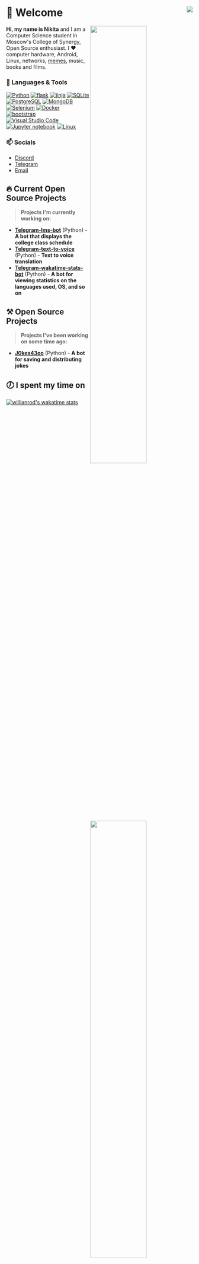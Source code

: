 # 👋 Welcome <img align="right" src="https://hits.seeyoufarm.com/api/count/incr/badge.svg?url=https%3A%2F%2Fgithub.com%2FD3rise%2Fkotorkovsciy&count_bg=%2379C83D&title_bg=%23555555&icon=&icon_color=%23E7E7E7&title=%F0%9F%91%81+Visitors&edge_flat=false"/>

  <img  width="55%" align="right" src="https://github-readme-stats.vercel.app/api?username=kotorkovsciy&hide_border=true&count_private=true&layout=compact&hide_title=true&show_icons=true&theme=dracula&icon_color=5194f0&bg_color=0d1117">
  <img width="55%" align="right" src="https://media.giphy.com/media/UV4rSwlTM7mnRa5l4o/giphy.gif">   
  <img width="55%" align="right" src="https://github-readme-stats.vercel.app/api/top-langs/?username=kotorkovsciy&hide=html&layout=compact&hide_border=true&hide_title=true&count_private=true&theme=dracula&icon_color=5194f0&bg_color=0d1117"/>

**Hi, my name is Nikita** and I am a Computer Science student in Moscow's College of Synergy, Open Source enthusiast. I ❤ computer hardware, Android, Linux, networks, [memes](https://www.youtube.com/watch?v=PkT0PJwy8mI&ab_channel=TechnicolorDream), music, books and films.

### 🔧 Languages & Tools

<a href="https://www.python.org/"><img alt="Python" src="https://img.shields.io/badge/-Python-397ab2?style=flat&logo=Python&logoColor=white" /></a>
<a href="https://flask.palletsprojects.com/en/2.1.x/"><img alt="flask" src="https://img.shields.io/badge/-flask-ebebeb?style=flat&logo=flask&logoColor=white"/></a>
<a href="https://jinja.palletsprojects.com/en/3.0.x/templates/"><img alt="jinja" src="https://img.shields.io/badge/-jinja-f4000b?style=flat&logo=jinja&logoColor=white"/></a>
<a href="https://www.sqlite.org/index.html"><img alt="SQLite" src="https://img.shields.io/badge/-SQLite-124dff?style=flat&logo=SQLite&logoColor=white"/></a>
<a href="https://www.postgresql.org/"><img alt="PostgreSQL" src="https://img.shields.io/badge/-PostgreSQL-336791?style=flat&logo=postgresql&logoColor=white" /></a>
<a href="https://www.mongodb.com/"><img alt="MongoDB" src="https://img.shields.io/badge/-MongoDB-00684a?style=flat&logo=mongodb&logoColor=white" /></a>
<a href="https://www.selenium.dev/"><img alt="Selenium" src="https://img.shields.io/badge/-Selenium-008000?style=flat&logo=selenium&logoColor=white" /></a>
<a href="https://www.docker.com/"><img alt="Docker" src="https://img.shields.io/badge/-Docker-005ed2?style=flat&logo=Docker&logoColor=white"/></a>
<a href="https://getbootstrap.com/"><img alt="bootstrap" src="https://img.shields.io/badge/-bootstrap-d453fd?style=flat&logo=bootstrap&logoColor=white"/></a>
<a href="https://code.visualstudio.com/"><img alt="Visual Studio Code" src="https://img.shields.io/badge/-Visual Studio Code-0066b8?style=flat&logo=visualstudiocode&logoColor=white" /></a>
<a href="https://jupyter.org/"><img alt="Jupyter notebook" src="https://img.shields.io/badge/-Jupyter-ff9900?style=flat&logo=jupyter&logoColor=white" /></a>
<a href="https://www.kernel.org/"><img alt="Linux" src="https://img.shields.io/badge/-Linux-ffd133?style=flat&logo=Linux&logoColor=black" /></a>

### 📫 Socials

- [Discord](https://discordapp.com/users/452019546593820674/)
- [Telegram](https://t.me/Kotorkovsciy)
- [Email](mailto:kotorkovsciy@gmail.com)

## 🔥 Current Open Source Projects

> **Projects I'm currently working on:**

- **[Telegram-lms-bot](https://github.com/kotorkovsciy/Telegram-lms-bot)** (Python) - **A bot that displays the college class schedule**
- **[Telegram-text-to-voice](https://github.com/kotorkovsciy/Telegram-text-to-voice)** (Python) - **Text to voice translation**
- **[Telegram-wakatime-stats-bot](https://github.com/kotorkovsciy/Telegram-wakatime-stats-bot)** (Python) - **A bot for viewing statistics on the languages used, OS, and so on**

## ⚒ Open Source Projects

> **Projects I've been working on some time ago:**

- **[J0kes43oo](https://github.com/kotorkovsciy/J0kes43oo)** (Python) - **A bot for saving and distributing jokes**

## 🕖 I spent my time on

[![willianrod's wakatime stats](https://github-readme-stats.vercel.app/api/wakatime?username=kotorkovsciy&line_height=27&title_color=6aa6f8&text_color=8a919a&icon_color=6aa6f8&bg_color=0e1116)](https://github.com/anuraghazra/github-readme-stats)
